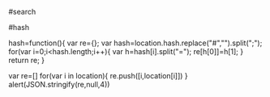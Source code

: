 #search



#hash

hash=function(){
    var re={};
    var hash=location.hash.replace("#","").split(";");
    for(var i=0;i<hash.length;i++){
        var h=hash[i].split("="); 
        re[h[0]]=h[1];
    }
    return re;
}

var re=[]
for(var i in location){
    re.push([i,location[i]])
}
alert(JSON.stringify(re,null,4))